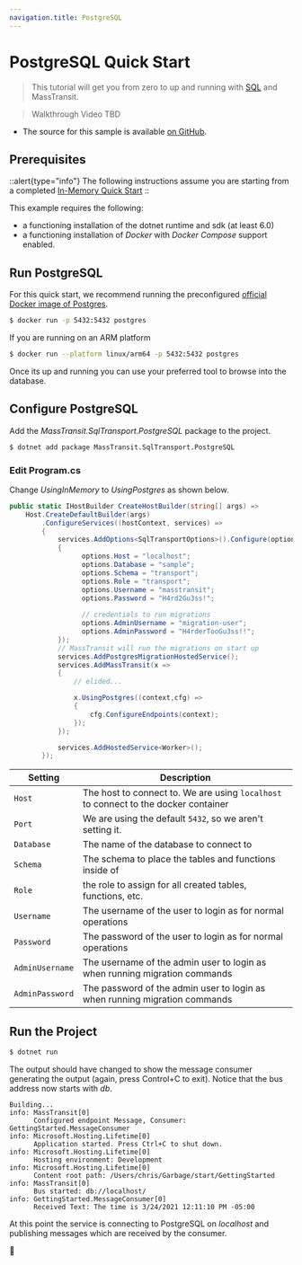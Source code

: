 ```yaml
---
navigation.title: PostgreSQL
---
```


# PostgreSQL Quick Start

> This tutorial will get you from zero to up and running with [SQL](/documentation/transports/sql) and MassTransit. 

> Walkthrough Video TBD

- The source for this sample is available [on GitHub](https://github.com/MassTransit/Sample-GettingStarted).

## Prerequisites

::alert{type="info"}
The following instructions assume you are starting from a completed [In-Memory Quick Start](/quick-starts/in-memory)
::

This example requires the following:

- a functioning installation of the dotnet runtime and sdk (at least 6.0)
- a functioning installation of _Docker_ with _Docker Compose_ support enabled.

## Run PostgreSQL

For this quick start, we recommend running the preconfigured [official Docker image of Postgres](https://hub.docker.com/_/postgres). 

```bash
$ docker run -p 5432:5432 postgres
```

If you are running on an ARM platform

```bash
$ docker run --platform linux/arm64 -p 5432:5432 postgres
```

Once its up and running you can use your preferred tool to browse into the database.

## Configure PostgreSQL

Add the _MassTransit.SqlTransport.PostgreSQL_ package to the project.

```bash
$ dotnet add package MassTransit.SqlTransport.PostgreSQL
```

### Edit Program.cs

Change _UsingInMemory_ to _UsingPostgres_ as shown below.

```csharp
public static IHostBuilder CreateHostBuilder(string[] args) =>
    Host.CreateDefaultBuilder(args)
        .ConfigureServices((hostContext, services) =>
        {
            services.AddOptions<SqlTransportOptions>().Configure(options =>
            {
                  options.Host = "localhost";
                  options.Database = "sample";
                  options.Schema = "transport";
                  options.Role = "transport";
                  options.Username = "masstransit";
                  options.Password = "H4rd2Gu3ss!";
                  
                  // credentials to run migrations
                  options.AdminUsername = "migration-user";
                  options.AdminPassword = "H4rderTooGu3ss!!";
            });
            // MassTransit will run the migrations on start up
            services.AddPostgresMigrationHostedService();
            services.AddMassTransit(x =>
            {
                // elided...

                x.UsingPostgres((context,cfg) =>
                {
                    cfg.ConfigureEndpoints(context);
                });
            });

            services.AddHostedService<Worker>();
        });
```

| Setting         | Description                                                                               |
|-----------------|-------------------------------------------------------------------------------------------|
| `Host`          | The host to connect to. We are using `localhost` to connect to the docker container       |
| `Port`          | We are using the default `5432`, so we aren't setting it.                                 |
| `Database`      | The name of the database to connect to                                                    |
| `Schema`        | The schema to place the tables and functions inside of                                    |
| `Role`          | the role to assign for all created tables, functions, etc.                                |
| `Username`      | The username of the user to login as for normal operations                                |
| `Password`      | The password of the user to login as for normal operations                                |
| `AdminUsername` | The username of the admin user to login as when running migration commands                |
| `AdminPassword` | The password of the admin user to login as when running migration commands                |


## Run the Project

```bash
$ dotnet run
```

The output should have changed to show the message consumer generating the output (again, press Control+C to exit). Notice that the bus address now starts with _db_.

```
Building...
info: MassTransit[0]
      Configured endpoint Message, Consumer: GettingStarted.MessageConsumer
info: Microsoft.Hosting.Lifetime[0]
      Application started. Press Ctrl+C to shut down.
info: Microsoft.Hosting.Lifetime[0]
      Hosting environment: Development
info: Microsoft.Hosting.Lifetime[0]
      Content root path: /Users/chris/Garbage/start/GettingStarted
info: MassTransit[0]
      Bus started: db://localhost/
info: GettingStarted.MessageConsumer[0]
      Received Text: The time is 3/24/2021 12:11:10 PM -05:00
```

At this point the service is connecting to PostgreSQL on _localhost_ and publishing messages which are received by the consumer.

:tada:
